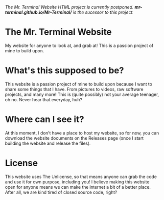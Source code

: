 _The Mr. Terminal Website HTML project is currently postponed. **mr-terminal.github.io/Mr-Terminal/** is the sucessor to this project._

# The Mr. Terminal Website
My website for anyone to look at, and grab at! This is a passion project of mine to build upon.

# What's this supposed to be?
This website is a passion project of mine to build upon because I want to share some things that I have. From pictures to videos, raw software projects, and many more! This is (quite possibly) not your average teenager, oh no. Never hear that everyday, huh?

# Where can I see it?
At this moment, I don't have a place to host my website, so for now, you can download the website documents on the Releases page (once I start building the website and release the files).

# License
This website uses The Unlicense, so that means anyone can grab the code and use it for own purpose, including you! I believe making this website open for anyone means we can make the internet a bit of a better place. After all, we are kind tired of closed source code, right?

